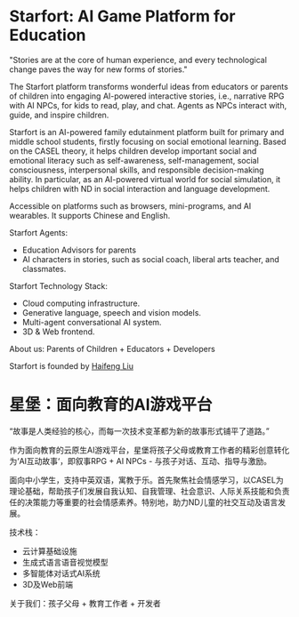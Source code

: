 # Starfort: AI Game Platform for Education

"Stories are at the core of human experience, and every technological change paves the way for new forms of stories."


The Starfort platform transforms wonderful ideas from educators or parents of children into engaging AI-powered interactive stories, i.e., narrative RPG with AI NPCs, for kids to read, play, and chat. Agents as NPCs interact with, guide, and inspire children.

Starfort is an AI-powered family edutainment platform built for primary and middle school students, firstly focusing on social emotional learning. 
Based on the CASEL theory, it helps children develop important social and emotional literacy such as self-awareness, self-management, social consciousness, interpersonal skills, and responsible decision-making ability. 
In particular, as an AI-powered virtual world for social simulation, it helps children with ND in social interaction and language development.

Accessible on platforms such as browsers, mini-programs, and AI wearables. It supports Chinese and English.

Starfort Agents: 
* Education Advisors for parents
* AI characters in stories, such as social coach, liberal arts teacher, and classmates.


Starfort Technology Stack: 
* Cloud computing infrastructure.
* Generative language, speech and vision models.
* Multi-agent conversational AI system.
* 3D & Web frontend. 

About us: Parents of Children + Educators + Developers


Starfort is founded by [Haifeng Liu](https://www.linkedin.com/in/haifeng-liu/)

# 星堡：面向教育的AI游戏平台

“故事是人类经验的核心，而每一次技术变革都为新的故事形式铺平了道路。”

作为面向教育的云原生AI游戏平台，星堡将孩子父母或教育工作者的精彩创意转化为‘AI互动故事‘，即叙事RPG + AI NPCs - 与孩子对话、互动、指导与激励。

面向中小学生，支持中英双语，寓教于乐。首先聚焦社会情感学习，以CASEL为理论基础，帮助孩子们发展自我认知、自我管理、社会意识、人际关系技能和负责任的决策能力等重要的社会情感素养。特别地，助力ND儿童的社交互动及语言发展。


技术栈：
* 云计算基础设施
* 生成式语言语音视觉模型
* 多智能体对话式AI系统
* 3D及Web前端

关于我们：孩子父母 + 教育工作者 + 开发者
